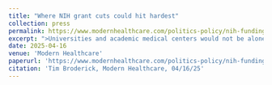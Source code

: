 ```yaml
---
title: "Where NIH grant cuts could hit hardest"
collection: press
permalink: https://www.modernhealthcare.com/politics-policy/nih-funding-cuts-counties-cook-suffolk
excerpt: ">Universities and academic medical centers would not be alone in bearing the impact of proposed cuts to federal grants awarded by the National Institutes of Health."
date: 2025-04-16
venue: 'Modern Healthcare'
paperurl: 'https://www.modernhealthcare.com/politics-policy/nih-funding-cuts-counties-cook-suffolk'
citation: 'Tim Broderick, Modern Healthcare, 04/16/25'
---
```

